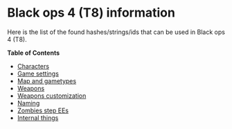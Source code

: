 # Black ops 4 (T8) information

Here is the list of the found hashes/strings/ids that can be used in Black ops 4 (T8).

**Table of Contents**

- [Characters](characters.md)
- [Game settings](gamesettings.md)
- [Map and gametypes](mapgametypes.md)
- [Weapons](weapons.md)
- [Weapons customization](weaponscustom.md)
- [Naming](naming.md)
- [Zombies step EEs](zmee.md)
- [Internal things](notes/)